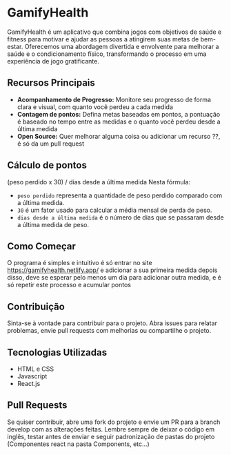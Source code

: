 # GamifyHealth
GamifyHealth é um aplicativo que combina jogos com objetivos de saúde e fitness para motivar e ajudar as pessoas a atingirem suas metas de bem-estar. Oferecemos uma abordagem divertida e envolvente para melhorar a saúde e o condicionamento físico, transformando o processo em uma experiência de jogo gratificante.

## Recursos Principais
- **Acompanhamento de Progresso:** Monitore seu progresso de forma clara e visual, com quanto você perdeu a cada medida
- **Contagem de pontos:** Defina metas baseadas em pontos, a pontuação é baseado no tempo entre as medidas e o quanto você perdeu desde a última medida
- **Open Source:** Quer melhorar alguma coisa ou adicionar um recurso ??, é só da um pull request

## Cálculo de pontos
(peso perdido x 30) / dias desde a última medida
Nesta fórmula:
- `peso perdido` representa a quantidade de peso perdido comparado com a última medida.
- `30` é um fator usado para calcular a média mensal de perda de peso.
- `dias desde a última medida` é o número de dias que se passaram desde a última medida de peso.

## Como Começar
O programa é simples e intuitivo é só entrar no site https://gamifyhealth.netlify.app/ e adicionar a sua primeira medida
depois disso, deve se esperar pelo menos um dia para adicionar outra medida, e é só repetir este processo e acumular pontos

## Contribuição
Sinta-se à vontade para contribuir para o projeto. Abra issues para relatar problemas, envie pull requests com melhorias ou compartilhe o projeto.

## Tecnologias Utilizadas
- HTML e CSS
- Javascript
- React.js

## Pull Requests
Se quiser contribuir, abre uma fork do projeto e envie um PR para a branch develop com as alterações feitas.
Lembre sempre de deixar o código em inglês, testar antes de enviar e seguir padronização de pastas do projeto (Componentes react na pasta Components, etc...)

